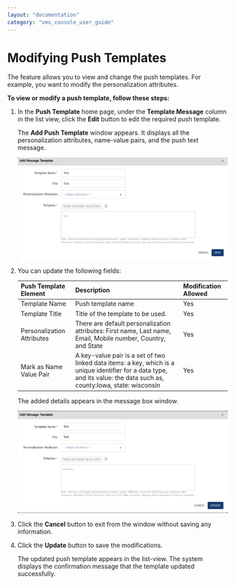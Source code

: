 ```yaml
---
layout: "documentation"
category: "vms_console_user_guide"
---
```

                            


Modifying Push Templates
========================

The feature allows you to view and change the push templates. For example, you want to modify the personalization attributes.

**To view or modify a push template, follow these steps:**

1.  In the **Push Template** home page, under the **Template Message** column in the list view, click the **Edit** button to edit the required push template.
    
    The **Add Push Template** window appears. It displays all the personalization attributes, name-value pairs, and the push text message.
    
    ![](../Resources/Images/Settings/Templates/pushmsgtemplate/modifyatemplate-2_573x339.png)
    
2.  You can update the following fields:
    
    | Push Template Element | Description | Modification Allowed |
    | --- | --- | --- |
    | Template Name | Push template name | Yes |
    | Template Title | Title of the template to be used. | Yes |
    | Personalization Attributes | There are default personalization attributes: First name, Last name, Email, Mobile number, Country, and State | Yes |
    | Mark as Name Value Pair | A key-value pair is a set of two linked data items: a key, which is a unique identifier for a data type, and its value: the data such as, county:Iowa, state: wisconsin | Yes |
    
    The added details appears in the message box window.
    
    ![](../Resources/Images/Settings/Templates/pushmsgtemplate/modifyatemplate_3_574x339.png)
    
3.  Click the **Cancel** button to exit from the window without saving any information.
4.  Click the **Update** button to save the modifications.
    
    The updated push template appears in the list-view. The system displays the confirmation message that the template updated successfully.
